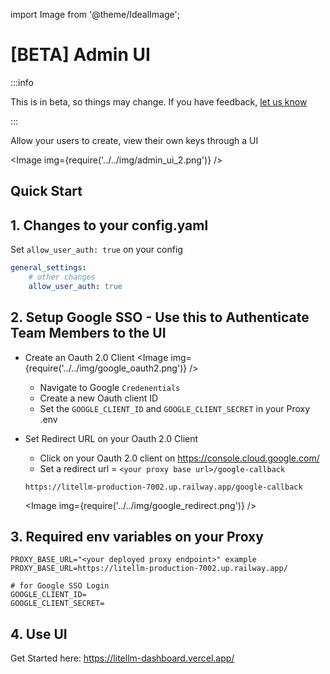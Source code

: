 import Image from '@theme/IdealImage';

# [BETA] Admin UI

:::info

This is in beta, so things may change. If you have feedback, [let us know](https://discord.com/invite/wuPM9dRgDw)

:::

Allow your users to create, view their own keys through a UI

<Image img={require('../../img/admin_ui_2.png')} />  



## Quick Start

## 1. Changes to your config.yaml

Set `allow_user_auth: true` on your config

```yaml
general_settings:
    # other changes
    allow_user_auth: true
```

## 2. Setup Google SSO - Use this to Authenticate Team Members to the UI
- Create an Oauth 2.0 Client
    <Image img={require('../../img/google_oauth2.png')} />  

    - Navigate to Google `Credenentials` 
    - Create a new Oauth client ID 
    - Set the `GOOGLE_CLIENT_ID` and `GOOGLE_CLIENT_SECRET` in your Proxy .env 
- Set Redirect URL on your Oauth 2.0 Client 
    - Click on your Oauth 2.0 client on https://console.cloud.google.com/
    - Set a redirect url = `<your proxy base url>/google-callback`
    ```
    https://litellm-production-7002.up.railway.app/google-callback
    ```
    <Image img={require('../../img/google_redirect.png')} />  
## 3. Required env variables on your Proxy

```shell
PROXY_BASE_URL="<your deployed proxy endpoint>" example PROXY_BASE_URL=https://litellm-production-7002.up.railway.app/

# for Google SSO Login
GOOGLE_CLIENT_ID=
GOOGLE_CLIENT_SECRET=
```

## 4. Use UI

Get Started here: https://litellm-dashboard.vercel.app/


<!-- You can use our hosted UI (https://dashboard.litellm.ai/) or [self-host your own](https://github.com/BerriAI/litellm/tree/main/ui). 

If you self-host, you need to save the UI url in your proxy environment as `LITELLM_HOSTED_UI`. 

Connect your proxy to your UI, by entering: 
1. The hosted proxy URL 
2. Accepted email subdomains
3. [OPTIONAL] Allowed admin emails 

<Image img={require('../../img/admin_dashboard.png')} />  

## What users will see? 

### Auth 

<Image img={require('../../img/user_auth_screen.png')} />  

### Create Keys 

<Image img={require('../../img/user_create_key_screen.png')} />  

### Spend Per Key

<Image img={require('../../img/spend_per_api_key.png')} />  

### Spend Per User

<Image img={require('../../img/spend_per_user.png')} />   -->

